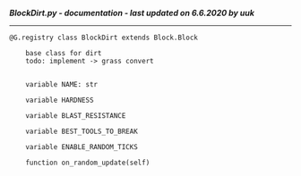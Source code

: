 ***BlockDirt.py - documentation - last updated on 6.6.2020 by uuk***
___

    @G.registry class BlockDirt extends Block.Block
        
        base class for dirt
        todo: implement -> grass convert


        variable NAME: str

        variable HARDNESS

        variable BLAST_RESISTANCE

        variable BEST_TOOLS_TO_BREAK

        variable ENABLE_RANDOM_TICKS

        function on_random_update(self)